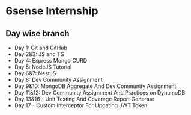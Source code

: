 # 6sense Internship

## Day wise branch

- Day 1: Git and GitHub
- Day 2&3: JS and TS
- Day 4: Express Mongo CURD
- Day 5: NodeJS Tutorial
- Day 6&7: NestJS
- Day 8: Dev Community Assignment
- Day 9&10: MongoDB Aggregate And Dev Community Assignment
- Day 11&12: Dev Community Assignment And Practices on DynamoDB
- Day 13&16 - Unit Testing And Coverage Report Generate
- Day 17 - Custom Interceptor For Updating JWT Token
